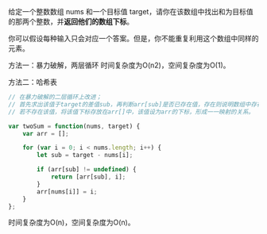 给定一个整数数组 nums 和一个目标值 target，请你在该数组中找出和为目标值的那两个整数，并**返回他们的数组下标**。

你可以假设每种输入只会对应一个答案。但是，你不能重复利用这个数组中同样的元素。

方法一：暴力破解，两层循环
时间复杂度为O(n2)，空间复杂度为O(1)。

方法二：哈希表

```javascript
// 在暴力破解的二层循环上改进；
// 首先求出该值于target的差值sub，再判断arr[sub]是否已存在值，存在则说明数组中存在该值，且该值在数组中的下标为arr[sub]；
// 若不存在该值，将该值下标存放在arr[]中，该值设为arr的下标，形成一一映射的关系。

var twoSum = function(nums, target) {
    var arr = [];

    for (var i = 0; i < nums.length; i++) {
        let sub = target - nums[i];

        if (arr[sub] != undefined) {
            return [arr[sub], i];
        }
        arr[nums[i]] = i;
    }
};
```

时间复杂度为O(n)，空间复杂度为O(n)。